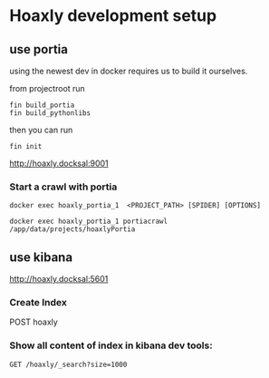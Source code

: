 # Hoaxly development setup

## use portia

using the newest dev in docker requires us to build it ourselves.

from projectroot run

    fin build_portia
    fin build_pythonlibs

then you can run 

    fin init


http://hoaxly.docksal:9001

### Start a crawl with portia
```
docker exec hoaxly_portia_1  <PROJECT_PATH> [SPIDER] [OPTIONS]

docker exec hoaxly_portia_1 portiacrawl /app/data/projects/hoaxlyPortia
```

## use kibana
http://hoaxly.docksal:5601

### Create Index

POST hoaxly
### Show all content of index in kibana dev tools:
```
GET /hoaxly/_search?size=1000
```